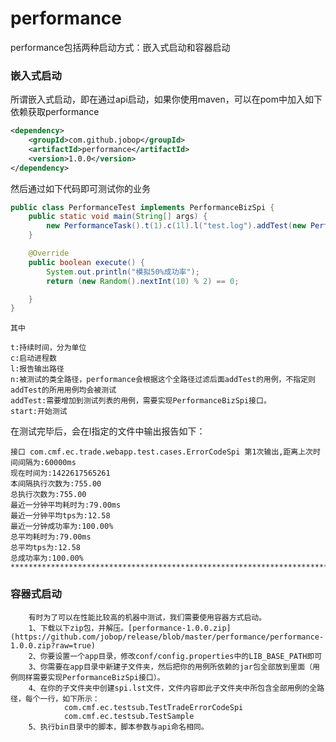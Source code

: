 # performance

performance包括两种启动方式：嵌入式启动和容器启动
### 嵌入式启动
 所谓嵌入式启动，即在通过api启动，如果你使用maven，可以在pom中加入如下依赖获取performance
```Xml
<dependency>
    <groupId>com.github.jobop</groupId>
    <artifactId>performance</artifactId>
    <version>1.0.0</version>
</dependency>
```
然后通过如下代码即可测试你的业务
```Java
public class PerformanceTest implements PerformanceBizSpi {
	public static void main(String[] args) {
		new PerformanceTask().t(1).c(1l).l("test.log").addTest(new PerformanceTest()).start();
	}

	@Override
	public boolean execute() {
		System.out.println("模拟50%成功率");
		return (new Random().nextInt(10) % 2) == 0;

	}
}

```
    其中

    t:持续时间，分为单位
    c:启动进程数
    l:报告输出路径
    n:被测试的类全路径，performance会根据这个全路径过滤后面addTest的用例，不指定则addTest的所用用例均会被测试
    addTest:需要增加到测试列表的用例，需要实现PerformanceBizSpi接口。
    start:开始测试


在测试完毕后，会在l指定的文件中输出报告如下：

    接口 com.cmf.ec.trade.webapp.test.cases.ErrorCodeSpi 第1次输出,距离上次时间间隔为:60000ms
    现在时间为:1422617565261
    本间隔执行次数为:755.00
    总执行次数为:755.00
    最近一分钟平均耗时为:79.00ms
    最近一分钟平均tps为:12.58
    最近一分钟成功率为:100.00%
    总平均耗时为:79.00ms
    总平均tps为:12.58
    总成功率为:100.00%
    *******************************************************************************


### 容器式启动
		有时为了可以在性能比较高的机器中测试，我们需要使用容器方式启动。
		1、下载以下zip包，并解压。[performance-1.0.0.zip](https://github.com/jobop/release/blob/master/performance/performance-1.0.0.zip?raw=true)
		2、你要设置一个app目录，修改conf/config.properties中的LIB_BASE_PATH即可
		3、你需要在app目录中新建子文件夹，然后把你的用例所依赖的jar包全部放到里面（用例同样需要实现PerformanceBizSpi接口）。
		4、在你的子文件夹中创建spi.lst文件，文件内容即此子文件夹中所包含全部用例的全路径，每个一行，如下所示：
				com.cmf.ec.testsub.TestTradeErrorCodeSpi
				com.cmf.ec.testsub.TestSample    
		5、执行bin目录中的脚本，脚本参数与api命名相同。
